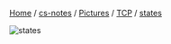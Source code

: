 [Home](https://mengxianbin.github.io) /
[cs-notes](https://mengxianbin.github.io/cs-notes/site) /
[Pictures](https://mengxianbin.github.io/cs-notes/site/Pictures) /
[TCP](https://mengxianbin.github.io/cs-notes/site/Pictures/TCP) /
[states](https://mengxianbin.github.io/cs-notes/site/Pictures/TCP/states)

![states](https://mengxianbin.github.io/cs-notes/./Pictures/TCP/states.webp)